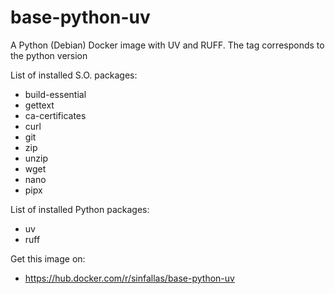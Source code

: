 # base-python-uv

A Python (Debian) Docker image with UV and RUFF. The tag corresponds to the python version

List of installed S.O. packages:

* build-essential
* gettext
* ca-certificates
* curl
* git
* zip
* unzip
* wget
* nano
* pipx

List of installed Python packages:

* uv
* ruff

Get this image on:

* https://hub.docker.com/r/sinfallas/base-python-uv
